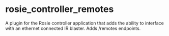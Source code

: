 # rosie_controller_remotes
A plugin for the Rosie controller application that adds the ability to interface with an ethernet connected IR blaster. Adds /remotes endpoints.
